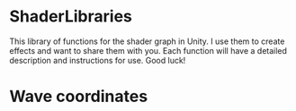 # ShaderLibraries

This library of functions for the shader graph in Unity. I use them to create effects and want to share them with you. Each function will have a detailed description and instructions for use. Good luck!


# Wave coordinates
